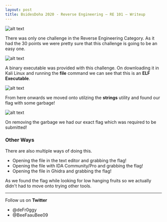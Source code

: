 ```yaml
---
layout: post
title: BsidesDoha 2020 - Reverse Engineering — RE 101 — Writeup
---
```

![alt text](https://raw.githubusercontent.com/deFr0ggy/deFr0ggy.github.io/master/images/Its-Just-a-Photo/logo.png)

There was only one challenge in the Reverse Engineering Category. As it had the 30 points we were pretty sure that this challenge is going to be an easy one. 

![alt text](https://raw.githubusercontent.com/deFr0ggy/deFr0ggy.github.io/master/images/RE-101/img1.png)

A binary executable was provided with this challenge. On downloading it in Kali Linux and running the **file** command we can see that this is an **ELF Executable**.

![alt text](https://raw.githubusercontent.com/deFr0ggy/deFr0ggy.github.io/master/images/RE-101/img2.png)

From here onwards we moved onto utilzing the **strings** utility and found our flag with some garbage! 

![alt text](https://raw.githubusercontent.com/deFr0ggy/deFr0ggy.github.io/master/images/RE-101/img3.png)

On removing the garbage we had our exact flag which was required to be submitted! 

### Other Ways

There are also multiple ways of doing this. 

- Opening the file in the text editor and grabbing the flag! 
- Opening the file with IDA Community/Pro and grabbing the flag!
- Opening the file in Ghidra and grabbing the flag! 

As we found the flag while looking for low hanging fruits so we actually didn't had to move onto trying other tools. 

***
Follow us on **Twitter**
- @deFr0ggy
- @BeeFaauBee09
